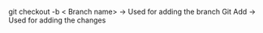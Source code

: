 git checkout -b < Branch name> -> Used for adding the branch
Git Add -> Used for adding the changes
